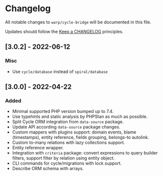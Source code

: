 # Changelog

All notable changes to `warp/cycle-bridge` will be documented in this file.

Updates should follow the [Keep a CHANGELOG](http://keepachangelog.com/) principles.

## [3.0.2] - 2022-06-12

### Misc

- Use `cycle/database` instead of `spiral/database`

## [3.0.0] - 2022-04-22

### Added

- Minimal supported PHP version bumped up to 7.4.
- Use typehints and static analysis by PHPStan as much as possible.
- Split Cycle ORM integration from `data-source` package.
- Update API according `data-source` package changes.
- Custom mappers with plugins support: domain events, blame (timestamps), entity reference, fields grouping, belongs-to
  autolink.
- Custom to-many relations with lazy collections support.
- Entity reference wrapper.
- Integration with `criteria` package: convert expressions to query builder filters, support filter by relation using
  entity object.
- CLI commands for cycle/migrations with lock support.
- Describe ORM schema with arrays.
